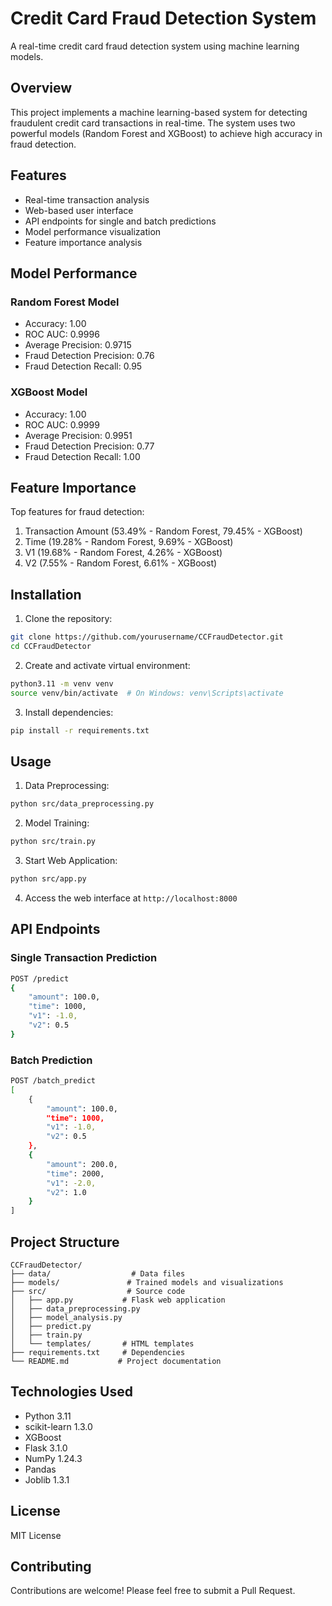 # Credit Card Fraud Detection System

A real-time credit card fraud detection system using machine learning models.

## Overview

This project implements a machine learning-based system for detecting fraudulent credit card transactions in real-time. The system uses two powerful models (Random Forest and XGBoost) to achieve high accuracy in fraud detection.

## Features

- Real-time transaction analysis
- Web-based user interface
- API endpoints for single and batch predictions
- Model performance visualization
- Feature importance analysis

## Model Performance

### Random Forest Model
- Accuracy: 1.00
- ROC AUC: 0.9996
- Average Precision: 0.9715
- Fraud Detection Precision: 0.76
- Fraud Detection Recall: 0.95

### XGBoost Model
- Accuracy: 1.00
- ROC AUC: 0.9999
- Average Precision: 0.9951
- Fraud Detection Precision: 0.77
- Fraud Detection Recall: 1.00

## Feature Importance

Top features for fraud detection:
1. Transaction Amount (53.49% - Random Forest, 79.45% - XGBoost)
2. Time (19.28% - Random Forest, 9.69% - XGBoost)
3. V1 (19.68% - Random Forest, 4.26% - XGBoost)
4. V2 (7.55% - Random Forest, 6.61% - XGBoost)

## Installation

1. Clone the repository:
```bash
git clone https://github.com/yourusername/CCFraudDetector.git
cd CCFraudDetector
```

2. Create and activate virtual environment:
```bash
python3.11 -m venv venv
source venv/bin/activate  # On Windows: venv\Scripts\activate
```

3. Install dependencies:
```bash
pip install -r requirements.txt
```

## Usage

1. Data Preprocessing:
```bash
python src/data_preprocessing.py
```

2. Model Training:
```bash
python src/train.py
```

3. Start Web Application:
```bash
python src/app.py
```

4. Access the web interface at `http://localhost:8000`

## API Endpoints

### Single Transaction Prediction
```bash
POST /predict
{
    "amount": 100.0,
    "time": 1000,
    "v1": -1.0,
    "v2": 0.5
}
```

### Batch Prediction
```bash
POST /batch_predict
[
    {
        "amount": 100.0,
        "time": 1000,
        "v1": -1.0,
        "v2": 0.5
    },
    {
        "amount": 200.0,
        "time": 2000,
        "v1": -2.0,
        "v2": 1.0
    }
]
```

## Project Structure

```
CCFraudDetector/
├── data/                  # Data files
├── models/               # Trained models and visualizations
├── src/                  # Source code
│   ├── app.py           # Flask web application
│   ├── data_preprocessing.py
│   ├── model_analysis.py
│   ├── predict.py
│   ├── train.py
│   └── templates/       # HTML templates
├── requirements.txt     # Dependencies
└── README.md           # Project documentation
```

## Technologies Used

- Python 3.11
- scikit-learn 1.3.0
- XGBoost
- Flask 3.1.0
- NumPy 1.24.3
- Pandas
- Joblib 1.3.1

## License

MIT License

## Contributing

Contributions are welcome! Please feel free to submit a Pull Request. 